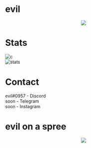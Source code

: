 # evil

<p align="center">
  <a href="https://github.com/evills">
    <img src="https://discord.c99.nl/widget/theme-5/859565244602515457.png"/>
     </a>
</p>

# Stats
![c](https://github-readme-stats.vercel.app/api/top-langs/?username=evills&layout=compact&theme=dark) 
</br>
![stats](https://github-readme-stats.vercel.app/api?username=evills&show_icons=true&theme=dark)

# Contact
evil#0957 - Discord </br>
soon - Telegram </br>
soon - Instagram </br>

# evil on a spree
<p align="center">
  <a href="https://github.com/evills">
    <img src="https://data.whicdn.com/images/353981537/original.gif"/>
     </a>
</p>
